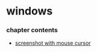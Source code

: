 ﻿
# windows
### chapter contents
 
* [screenshot with mouse cursor](screenshot_with_mouse_cursor.md)
